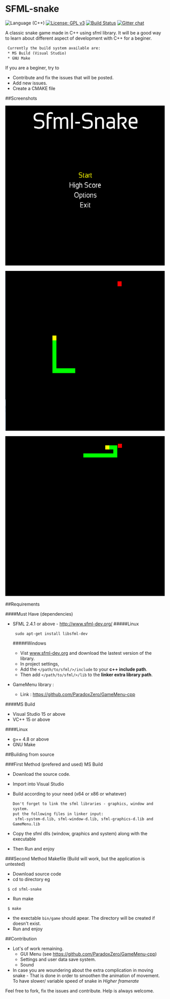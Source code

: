 # SFML-snake 
![Language (C++)](https://img.shields.io/badge/powered_by-C++-brightgreen.svg?style=flat-square)  [![License: GPL v3](https://img.shields.io/badge/License-GPL%20v3-blue.svg)](http://www.gnu.org/licenses/gpl-3.0)  [![Build Status](https://travis-ci.org/ParadoxZero/sfml-snake.svg?branch=master)](https://travis-ci.org/ParadoxZero/sfml-snake)  [![Gitter chat](https://badges.gitter.im/sfml-snake/gitter.png)](https://gitter.im/sfml-snake)


A classic snake game made in C++ using sfml library.
It will be a good way to learn about different aspect of development with C++ for a beginer.

```
 Currently the build system available are:
 * MS Build (Visual Studio)
 * GNU Make
```
If you are a beginer, try to 
  * Contribute and fix the issues that will be posted.
  * Add new issues.
  * Create a CMAKE file


##Screenshots

![Screenshot](Screenshots/2016-12-19.png?raw=true "Sample Main Menu")

![Screenshot](Screenshots/2016-12-17.png?raw=true "Sample Main Menu")

![Screenshot](Screenshots/2016-12-17%20(1).png?raw=true "Sample Main Menu")

##Requirements

####Must Have (dependencies)
  * SFML 2.4.1 or above - http://www.sfml-dev.org/
   #####Linux
    
    ```
     sudo apt-get install libsfml-dev
    ```
    
    #####Windows
     * Vist www.sfml-dev.org and download the lastest version of the library.
     * In project settings,
      * Add the `</path/to/sfml/>/include` to your **c++ include path**.
      * Then add `</path/to/sfml/>/lib` to the **linker extra library path**.
      
   * GameMenu library : 
     * Link : https://github.com/ParadoxZero/GameMenu-cpp

####MS Build
 * Visual Studio 15 or above
 * VC++ 15 or above

####Linux
 * g++ 4.8 or above
 * GNU Make
  
##Building from source

###First Method (prefered and used) MS Build

  * Download the source code.
  * Import into Visual Studio
  * Build according to your need (x64 or x86 or whatever)
   
    ```
    Don't forget to link the sfml libraries - graphics, window and system.
    put the following files in linker input:
     sfml-system-d.lib, sfml-window-d.lib, sfml-graphics-d.lib and GameMenu.lib
    ```
  * Copy the sfml dlls (window, graphics and system) along with the executable
  * Then Run and enjoy
  
###Second Method Makefile
(Build will work, but the application is untested)

 * Download source code
 * cd to directory
  eg
  
  ```
   $ cd sfml-snake
  ```
 * Run make
 
  ```
   $ make
  ```
 * the exectable `bin/game` should apear. The directory will be created if doesn't exist.
 * Run and enjoy

 
##Contribution
 
  * Lot's of work remaining.
     * GUI Menu (see https://github.com/ParadoxZero/GameMenu-cpp)
     * Settings and user data save system.
     * Sound
  * In case you are woundering about the extra complication in moving snake -
      That is done in order to smoothen the animation of movement. To have slower/ variable speed of snake
      in *Higher framerate*

Feel free to fork, fix the issues and contribute. Help is always welcome.
